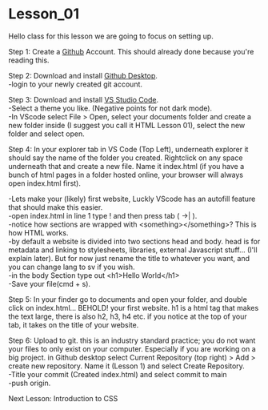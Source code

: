 # Lesson_01 

 
 

Hello class for this lesson we are going to focus on setting up.  

Step 1: Create a <a href="https://github.com/" target="_blank">Github</a> Account. This should already done because you're reading this.  


Step 2: Download and install <a href="https://desktop.github.com/" target="_blank">Github Desktop</a>.<br /> 
-login to your newly created git account. 
 
Step 3: Download and install <a href="https://code.visualstudio.com/" target="_blank">VS Studio Code</a>.<br /> 
-Select a theme you like. (Negative points for not dark mode).<br /> 
-In VScode select File > Open, select your documents folder and create a new folder inside (I suggest you call it HTML Lesson 01), select the new folder and select open. 

Step 4: In your explorer tab in VS Code (Top Left), underneath explorer it should say the name of the folder you created. Rightclick on any space underneath that and create a new file. Name it index.html (if you have a bunch of html pages in a folder hosted online, your browser will always open index.html first).<br /> 

-Lets make your (likely) first website, Luckly VScode has an autofill feature that should make this easier.<br /> 
-open index.html in line 1 type ! and then press tab ( →| ).<br /> 
-notice how sections are wrapped with \<something>\</something>? This is how HTML works.<br /> 
-by default a website is divided into two sections head and body. head is for metadata and linking to stylesheets, libraries, external Javascript stuff... (I'll explain later). But for now just rename the title to whatever you want, and you can change lang to sv if you wish.<br /> 
-in the body Section type out \<h1>Hello World\</h1><br /> 
-Save your file(cmd + s).<br /> 


Step 5: In your finder go to documents and open your folder, and double click on index.html... BEHOLD! your first website. h1 is a html tag that makes the text large, there is also h2, h3, h4 etc. if you notice at the top of your tab, it takes on the title of your website. 


Step 6: Upload to git. this is an industry standard practice; you do not want your files to only exist on your computer. Especially if you are working on a big project. in Github desktop select Current Repository (top right) > Add > create new repository. Name it (Lesson 1) and select Create Repository.<br /> 
-Title your commit (Created index.html) and select commit to main<br /> 
-push origin.<br /> 


Next Lesson: Introduction to CSS 
